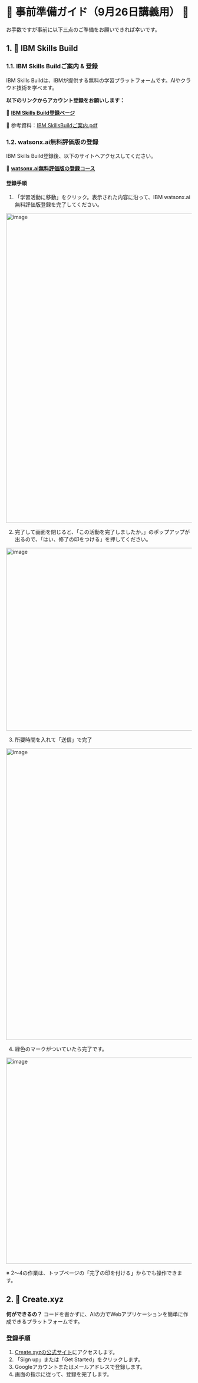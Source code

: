 # 🚀 事前準備ガイド（9月26日講義用） 🚀

お手数ですが事前に以下三点のご準備をお願いできれば幸いです。

## 1. 🤖 IBM Skills Build

### 1.1. IBM Skills Buildご案内 & 登録
IBM Skills Buildは、IBMが提供する無料の学習プラットフォームです。AIやクラウド技術を学べます。

**以下のリンクからアカウント登録をお願いします：**

🔗 **[IBM Skills Build登録ページ](https://skills.yourlearning.ibm.com/)**

📄 参考資料：[IBM SkillsBuildご案内.pdf](https://github.com/SAETAG/ai_workshop/blob/a4dcfd9ad6dc9737cd536d7da15cf80ffb4526c0/%E4%BA%8B%E5%89%8D%E6%BA%96%E5%82%99%EF%BC%889%E6%9C%8826%E6%97%A5%E8%AC%9B%E7%BE%A9%E7%94%A8%EF%BC%89/IBM%20SkillsBuild%E3%81%93%E3%82%99%E6%A1%88%E5%86%85.pdf)

### 1.2. watsonx.ai無料評価版の登録
IBM Skills Build登録後、以下のサイトへアクセスしてください。

🔗 **[watsonx.ai無料評価版の登録コース](https://skills.yourlearning.ibm.com/activity/URL-46864CAA77AE)**

#### 登録手順
1. 「学習活動に移動」をクリック。表示された内容に沿って、IBM watsonx.ai無料評価版登録を完了してください。

<img width="2200" height="841" alt="image" src="https://github.com/user-attachments/assets/e39a7fa6-5e46-4e46-bb8f-59563f974f50" />

2. 完了して画面を閉じると、「この活動を完了しましたか。」のポップアップが出るので、「はい、修了の印をつける」を押してください。

<img width="1090" height="496" alt="image" src="https://github.com/user-attachments/assets/7bd356a4-704f-46ed-b363-763eba784542" />
 
3. 所要時間を入れて「送信」で完了

<img width="1920" height="792" alt="image" src="https://github.com/user-attachments/assets/8f668b61-9b18-490c-8d91-6f9cf20a0fe2" />

4. 緑色のマークがついていたら完了です。
   
<img width="1110" height="560" alt="image" src="https://github.com/user-attachments/assets/355e982c-715f-4f35-864c-35f45ef21710" />

※ 2～4の作業は、トップページの「完了の印を付ける」からでも操作できます。

## 2. 🎨 Create.xyz

**何ができるの？**
コードを書かずに、AIの力でWebアプリケーションを簡単に作成できるプラットフォームです。

### 登録手順
1. [Create.xyzの公式サイト](https://www.create.xyz/)にアクセスします。
2. 「Sign up」または「Get Started」をクリックします。
3. Googleアカウントまたはメールアドレスで登録します。
4. 画面の指示に従って、登録を完了します。
